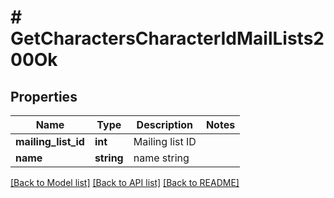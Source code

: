 # # GetCharactersCharacterIdMailLists200Ok

## Properties

Name | Type | Description | Notes
------------ | ------------- | ------------- | -------------
**mailing_list_id** | **int** | Mailing list ID |
**name** | **string** | name string |

[[Back to Model list]](../../README.md#models) [[Back to API list]](../../README.md#endpoints) [[Back to README]](../../README.md)

